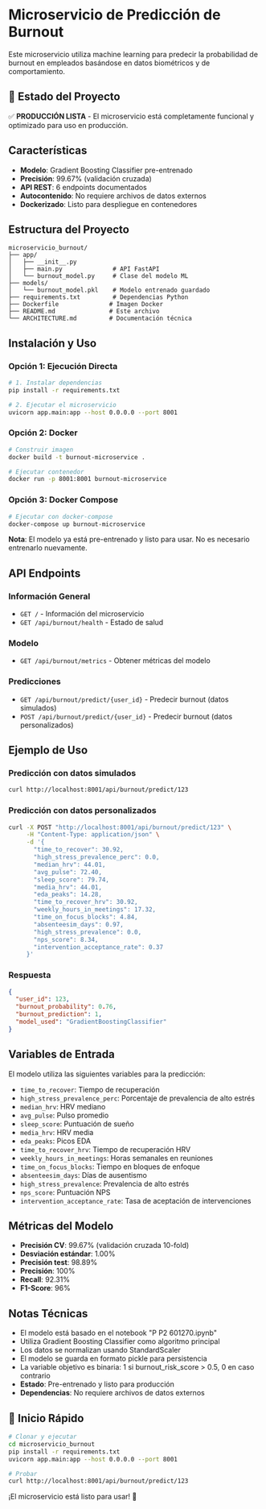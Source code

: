 # Microservicio de Predicción de Burnout

Este microservicio utiliza machine learning para predecir la probabilidad de burnout en empleados basándose en datos biométricos y de comportamiento.

## 🚀 Estado del Proyecto

✅ **PRODUCCIÓN LISTA** - El microservicio está completamente funcional y optimizado para uso en producción.

## Características

- **Modelo**: Gradient Boosting Classifier pre-entrenado
- **Precisión**: 99.67% (validación cruzada)
- **API REST**: 6 endpoints documentados
- **Autocontenido**: No requiere archivos de datos externos
- **Dockerizado**: Listo para despliegue en contenedores

## Estructura del Proyecto

```
microservicio_burnout/
├── app/
│   ├── __init__.py
│   ├── main.py              # API FastAPI
│   └── burnout_model.py     # Clase del modelo ML
├── models/
│   └── burnout_model.pkl    # Modelo entrenado guardado
├── requirements.txt         # Dependencias Python
├── Dockerfile              # Imagen Docker
├── README.md               # Este archivo
└── ARCHITECTURE.md         # Documentación técnica
```

## Instalación y Uso

### Opción 1: Ejecución Directa

```bash
# 1. Instalar dependencias
pip install -r requirements.txt

# 2. Ejecutar el microservicio
uvicorn app.main:app --host 0.0.0.0 --port 8001
```

### Opción 2: Docker

```bash
# Construir imagen
docker build -t burnout-microservice .

# Ejecutar contenedor
docker run -p 8001:8001 burnout-microservice
```

### Opción 3: Docker Compose

```bash
# Ejecutar con docker-compose
docker-compose up burnout-microservice
```

**Nota**: El modelo ya está pre-entrenado y listo para usar. No es necesario entrenarlo nuevamente.

## API Endpoints

### Información General
- `GET /` - Información del microservicio
- `GET /api/burnout/health` - Estado de salud

### Modelo
- `GET /api/burnout/metrics` - Obtener métricas del modelo

### Predicciones
- `GET /api/burnout/predict/{user_id}` - Predecir burnout (datos simulados)
- `POST /api/burnout/predict/{user_id}` - Predecir burnout (datos personalizados)

## Ejemplo de Uso

### Predicción con datos simulados
```bash
curl http://localhost:8001/api/burnout/predict/123
```

### Predicción con datos personalizados
```bash
curl -X POST "http://localhost:8001/api/burnout/predict/123" \
     -H "Content-Type: application/json" \
     -d '{
       "time_to_recover": 30.92,
       "high_stress_prevalence_perc": 0.0,
       "median_hrv": 44.01,
       "avg_pulse": 72.40,
       "sleep_score": 79.74,
       "media_hrv": 44.01,
       "eda_peaks": 14.28,
       "time_to_recover_hrv": 30.92,
       "weekly_hours_in_meetings": 17.32,
       "time_on_focus_blocks": 4.84,
       "absenteesim_days": 0.97,
       "high_stress_prevalence": 0.0,
       "nps_score": 8.34,
       "intervention_acceptance_rate": 0.37
     }'
```

### Respuesta
```json
{
  "user_id": 123,
  "burnout_probability": 0.76,
  "burnout_prediction": 1,
  "model_used": "GradientBoostingClassifier"
}
```

## Variables de Entrada

El modelo utiliza las siguientes variables para la predicción:

- `time_to_recover`: Tiempo de recuperación
- `high_stress_prevalence_perc`: Porcentaje de prevalencia de alto estrés
- `median_hrv`: HRV mediano
- `avg_pulse`: Pulso promedio
- `sleep_score`: Puntuación de sueño
- `media_hrv`: HRV media
- `eda_peaks`: Picos EDA
- `time_to_recover_hrv`: Tiempo de recuperación HRV
- `weekly_hours_in_meetings`: Horas semanales en reuniones
- `time_on_focus_blocks`: Tiempo en bloques de enfoque
- `absenteesim_days`: Días de ausentismo
- `high_stress_prevalence`: Prevalencia de alto estrés
- `nps_score`: Puntuación NPS
- `intervention_acceptance_rate`: Tasa de aceptación de intervenciones

## Métricas del Modelo

- **Precisión CV**: 99.67% (validación cruzada 10-fold)
- **Desviación estándar**: 1.00%
- **Precisión test**: 98.89%
- **Precisión**: 100%
- **Recall**: 92.31%
- **F1-Score**: 96%

## Notas Técnicas

- El modelo está basado en el notebook "P P2 601270.ipynb"
- Utiliza Gradient Boosting Classifier como algoritmo principal
- Los datos se normalizan usando StandardScaler
- El modelo se guarda en formato pickle para persistencia
- La variable objetivo es binaria: 1 si burnout_risk_score > 0.5, 0 en caso contrario
- **Estado**: Pre-entrenado y listo para producción
- **Dependencias**: No requiere archivos de datos externos

## 🎯 Inicio Rápido

```bash
# Clonar y ejecutar
cd microservicio_burnout
pip install -r requirements.txt
uvicorn app.main:app --host 0.0.0.0 --port 8001

# Probar
curl http://localhost:8001/api/burnout/predict/123
```

¡El microservicio está listo para usar! 🚀
